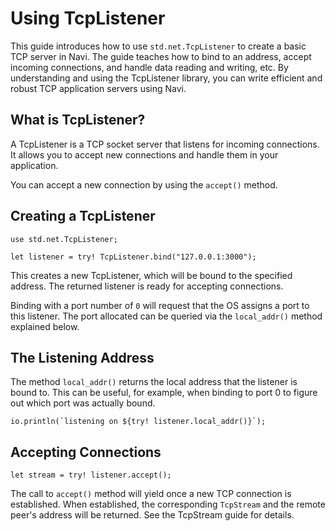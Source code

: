 # Using TcpListener

This guide introduces how to use `std.net.TcpListener` to create a basic TCP server in Navi. The guide teaches how to bind to an address, accept incoming connections, and handle data reading and writing, etc. By understanding and using the TcpListener library, you can write efficient and robust TCP application servers using Navi.

## What is TcpListener?

A TcpListener is a TCP socket server that listens for incoming connections. It allows you to accept new connections and handle them in your application.

You can accept a new connection by using the `accept()` method.

## Creating a TcpListener

```nv,no_run
use std.net.TcpListener;

let listener = try! TcpListener.bind("127.0.0.1:3000");
```

This creates a new TcpListener, which will be bound to the specified address. The returned listener is ready for accepting connections.

Binding with a port number of `0` will request that the OS assigns a port to this listener. The port allocated can be queried via the `local_addr()` method explained below.

## The Listening Address

The method `local_addr()` returns the local address that the listener is bound to. This can be useful, for example, when binding to port 0 to figure out which port was actually bound.

```nv,ignore
io.println(`listening on ${try! listener.local_addr()}`);
```

## Accepting Connections

```nv,ignore
let stream = try! listener.accept();
```

The call to `accept()` method will yield once a new TCP connection is established. When established, the corresponding `TcpStream` and the remote peer's address will be returned. See the TcpStream guide for details.
